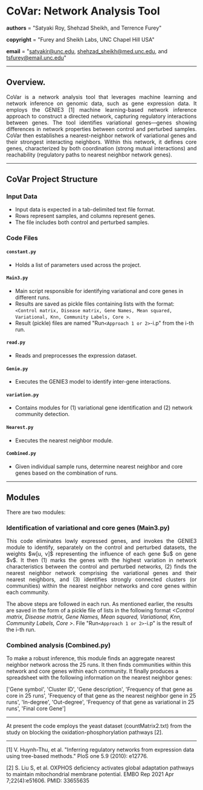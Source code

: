 # CoVar: Network Analysis Tool

__authors__ = "Satyaki Roy, Shehzad Sheikh, and Terrence Furey"

__copyright__ = "Furey and Sheikh Labs, UNC Chapel Hill USA"

__email__ = "satyakir@unc.edu, shehzad_sheikh@med.unc.edu, and tsfurey@email.unc.edu"


----------------------------------------------------------------------------------------------------------------------------------------

## Overview.
<p align="justify"> CoVar is a network analysis tool that leverages machine learning and network inference on genomic data, such as gene expression data. It employs the GENIE3 [1] machine learning-based network inference approach to construct a directed network, capturing regulatory interactions between genes. The tool identifies variational genes—genes showing differences in network properties between control and perturbed samples. CoVar then establishes a nearest-neighbor network of variational genes and their strongest interacting neighbors. Within this network, it defines core genes, characterized by both coordination (strong mutual interactions) and reachability (regulatory paths to nearest neighbor network genes). </p>

----------------------------------------------------------------------------------------------------------------------------------------


## CoVar Project Structure
<p align="justify"> 
 
### Input Data
- Input data is expected in a tab-delimited text file format.
- Rows represent samples, and columns represent genes.
- The file includes both control and perturbed samples.

### Code Files

#### `constant.py`
- Holds a list of parameters used across the project.

#### `Main3.py`
- Main script responsible for identifying variational and core genes in different runs.
- Results are saved as pickle files containing lists with the format: `<Control matrix, Disease matrix, Gene Names, Mean squared, Variational, Knn, Community Labels, Core >`.
- Result (pickle) files are named "Run`<Approach 1 or 2>`-i.p" from the i-th run.

#### `read.py`
- Reads and preprocesses the expression dataset.

#### `Genie.py`
- Executes the GENIE3 model to identify inter-gene interactions.

#### `variation.py`
- Contains modules for (1) variational gene identification and (2) network community detection.

#### `Nearest.py`
- Executes the nearest neighbor module.

#### `Combined.py`
- Given individual sample runs, determine nearest neighbor and core genes based on the combination of runs.</p>


----------------------------------------------------------------------------------------------------------------------------------------

## Modules
There are two modules:

### Identification of variational and core genes (Main3.py)

<p align="justify"> This code eliminates lowly expressed genes, and invokes the GENIE3 module to identify, separately on the control and perturbed datasets, the weights $w[u, v]$ representing the influence of each gene $u$ on gene $v$. It then (1) marks the genes with the highest variation in network characteristics between the control and perturbed networks, (2) finds the nearest neighbor network comprising the variational genes and their nearest neighbors, and (3) identifies strongly connected clusters (or communities) within the nearest neighbor networks and core genes within each community.

The above steps are followed in each run. As mentioned earlier, the results are saved in the form of a pickle file of lists in the following format *<Control matrix, Disease matrix, Gene Names, Mean squared, Variational, Knn, Community Labels, Core >*. File "Run`<Approach 1 or 2>`-i.p" is the result of the i-th run.

### Combined analysis (Combined.py)

To make a robust inference, this module finds an aggregate nearest neighbor network across the $25$ runs. It then finds communities within this network and core genes within each community. It finally produces a spreadsheet with the following information on the nearest neighbor genes: 

['Gene symbol', 'Cluster ID', 'Gene description', 'Frequency of that gene as core in 25 runs', 'Frequency of that gene as the nearest neighbor gene in 25 runs', 
 'In-degree', 'Out-degree', 'Frequency of that gene as variational in 25 runs', 'Final core Gene']</p>

----------------------------------------------------------------------------------------------------------------------------------------

At present the code employs the yeast dataset (countMatrix2.txt) from the study on blocking the oxidation-phosphorylation pathways [2]. 

----------------------------------------------------------------------------------------------------------------------------------------


[1] V. Huynh-Thu, et al. "Inferring regulatory networks from expression data using tree-based methods." PloS one 5.9 (2010): e12776.

[2] S. Liu S, et al. OXPHOS deficiency activates global adaptation pathways to maintain mitochondrial membrane potential. EMBO Rep 2021 Apr 7;22(4):e51606. PMID: 33655635

